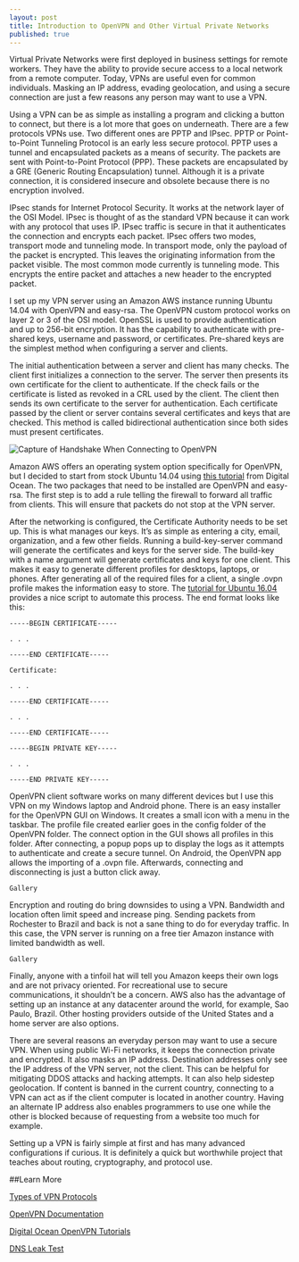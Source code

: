 ```yaml
---
layout: post
title: Introduction to OpenVPN and Other Virtual Private Networks
published: true
---
```

Virtual Private Networks were first deployed in business settings for remote workers. They have the ability to provide secure access to a local network from a remote computer. Today, VPNs are useful even for common individuals. Masking an IP address, evading geolocation, and using a secure connection are just a few reasons any person may want to use a VPN.

Using a VPN can be as simple as installing a program and clicking a button to connect, but there is a lot more that goes on underneath. There are a few protocols VPNs use. Two different ones are PPTP and IPsec. PPTP or Point-to-Point Tunneling Protocol is an early less secure protocol. PPTP uses a tunnel and encapsulated packets as a means of security. The packets are sent with Point-to-Point Protocol (PPP). These packets are encapsulated by a GRE (Generic Routing Encapsulation) tunnel. Although it is a private connection, it is considered insecure and obsolete because there is no encryption involved.

IPsec stands for Internet Protocol Security. It works at the network layer of the OSI Model. IPsec is thought of as the standard VPN because it can work with any protocol that uses IP. IPsec traffic is secure in that it authenticates the connection and encrypts each packet. IPsec offers two modes, transport mode and tunneling mode. In transport mode, only the payload of the packet is encrypted. This leaves the originating information from the packet visible. The most common mode currently is tunneling mode. This encrypts the entire packet and attaches a new header to the encrypted packet.

I set up my VPN server using an Amazon AWS instance running Ubuntu 14.04 with OpenVPN and easy-rsa. The OpenVPN custom protocol works on layer 2 or 3 of the OSI model. OpenSSL is used to provide authentication and up to 256-bit encryption. It has the capability to authenticate with pre-shared keys, username and password, or certificates. Pre-shared keys are the simplest method when configuring a server and clients.

The initial authentication between a server and client has many checks. The client first initializes a connection to the server. The server then presents its own certificate for the client to authenticate. If the check fails or the certificate is listed as revoked in a CRL used by the client. The client then sends its own certificate to the server for authentication. Each certificate passed by the client or server contains several certificates and keys that are checked. This method is called bidirectional authentication since both sides must present certificates.

![Capture of Handshake When Connecting to OpenVPN]({{site.baseurl}}//images/VPN-Intro/wireshark-vpn-connecting.png)

Amazon AWS offers an operating system option specifically for OpenVPN, but I decided to start from stock Ubuntu 14.04 using [this tutorial]("https://www.digitalocean.com/community/tutorials/how-to-set-up-an-openvpn-server-on-ubuntu-14-04") from Digital Ocean. The two packages that need to be installed are OpenVPN and easy-rsa. The first step is to add a rule telling the firewall to forward all traffic from clients. This will ensure that packets do not stop at the VPN server.

After the networking is configured, the Certificate Authority needs to be set up. This is what manages our keys. It’s as simple as entering a city, email, organization, and a few other fields. Running a build-key-server command will generate the certificates and keys for the server side. The build-key with a name argument will generate certificates and keys for one client. This makes it easy to generate different profiles for desktops, laptops, or phones. After generating all of the required files for a client, a single .ovpn profile makes the information easy to store. The [tutorial for Ubuntu 16.04]("https://www.digitalocean.com/community/tutorials/how-to-set-up-an-openvpn-server-on-ubuntu-16-04") provides a nice script to automate this process. The end format looks like this:

```
-----BEGIN CERTIFICATE-----

. . .

-----END CERTIFICATE-----

Certificate:

. . .

-----END CERTIFICATE-----

. . .

-----END CERTIFICATE-----

-----BEGIN PRIVATE KEY-----

. . .

-----END PRIVATE KEY-----
```

OpenVPN client software works on many different devices but I use this VPN on my Windows laptop and Android phone. There is an easy installer for the OpenVPN GUI on Windows. It creates a small icon with a menu in the taskbar. The profile file created earlier goes in the config folder of the OpenVPN folder. The connect option in the GUI shows all profiles in this folder. After connecting, a popup pops up to display the logs as it attempts to authenticate and create a secure tunnel. On Android, the OpenVPN app allows the importing of a .ovpn file. Afterwards, connecting and disconnecting is just a button click away.

```
Gallery
```

Encryption and routing do bring downsides to using a VPN. Bandwidth and location often limit speed and increase ping. Sending packets from Rochester to Brazil and back is not a sane thing to do for everyday traffic. In this case, the VPN server is running on a free tier Amazon instance with limited bandwidth as well.

```
Gallery
```

Finally, anyone with a tinfoil hat will tell you Amazon keeps their own logs and are not privacy oriented. For recreational use to secure communications, it shouldn’t be a concern. AWS also has the advantage of setting up an instance at any datacenter around the world, for example, Sao Paulo, Brazil. Other hosting providers outside of the United States and a home server are also options.

There are several reasons an everyday person may want to use a secure VPN. When using public Wi-Fi networks, it keeps the connection private and encrypted. It also masks an IP address. Destination addresses only see the IP address of the VPN server, not the client. This can be helpful for mitigating DDOS attacks and hacking attempts. It can also help sidestep geolocation. If content is banned in the current country, connecting to a VPN can act as if the client computer is located in another country. Having an alternate IP address also enables programmers to use one while the other is blocked because of requesting from a website too much for example.

Setting up a VPN is fairly simple at first and has many advanced configurations if curious. It is definitely a quick but worthwhile project that teaches about routing, cryptography, and protocol use.

##Learn More

[Types of VPN Protocols]("https://www.vpnoneclick.com/types-of-vpn-and-types-of-vpn-protocols/")

[OpenVPN Documentation]("https://openvpn.net/index.php/access-server/docs.html")

[Digital Ocean OpenVPN Tutorials]("https://www.digitalocean.com/community/tutorials?q=OpenVPN")

[DNS Leak Test]("https://dnsleaktest.com")
